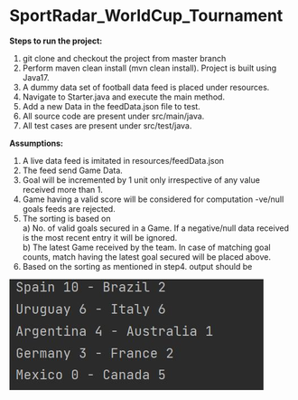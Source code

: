 # SportRadar_WorldCup_Tournament
**Steps to run the project:**
1. git clone and checkout the project from master branch
2. Perform maven clean install (mvn clean install). Project is built using Java17.
3. A dummy data set of football data feed is placed under resources.
4. Navigate to Starter.java and execute the main method.
5. Add a new Data in the feedData.json file to test.
6. All source code are present under src/main/java.
7. All test cases are present under src/test/java.

**Assumptions:**

1. A live data feed is imitated in resources/feedData.json
2. The feed send Game Data.
3. Goal will be incremented by 1 unit only irrespective of any value received more than 1.
4. Game having a valid score will be considered for computation -ve/null goals feeds are rejected.
5. The sorting is based on
   </br> a) No. of valid goals secured in a Game. If a negative/null data received is the most recent entry it will be ignored.
   </br> b) The latest Game received by the team. In case of matching goal counts, match having the latest goal secured will be placed above.
6. Based on the sorting as mentioned in step4. output should be

![img.JPG](img.JPG)
